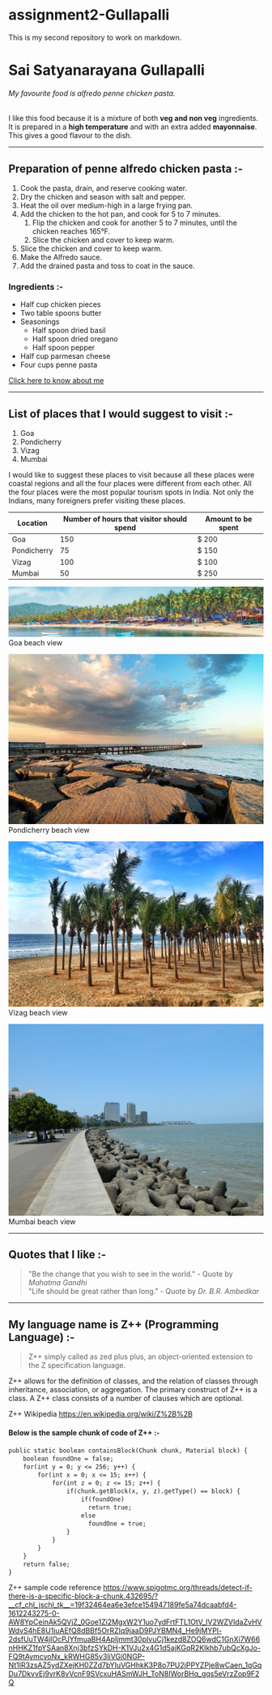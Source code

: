 # assignment2-Gullapalli
This is my second repository to work on markdown.

# Sai Satyanarayana Gullapalli
###### My favourite food is alfredo penne chicken pasta.

I like this food because it is a mixture of both **veg and non veg** ingredients. It is prepared in a **high temperature** and with an extra added **mayonnaise**. This gives a good flavour to the dish.

----

## Preparation of penne alfredo chicken pasta :-
1. Cook the pasta, drain, and reserve cooking water.
1. Dry the chicken and season with salt and pepper.
1. Heat the oil over medium-high in a large frying pan.
1. Add the chicken to the hot pan, and cook for 5 to 7 minutes.
    1. Flip the chicken and cook for another 5 to 7 minutes, until the chicken reaches 165°F.
    2. Slice the chicken and cover to keep warm.
1. Slice the chicken and cover to keep warm.
1. Make the Alfredo sauce.
1. Add the drained pasta and toss to coat in the sauce.

### Ingredients :-
* Half cup chicken pieces
* Two table spoons butter
* Seasonings
    * Half spoon dried basil
    * Half spoon dried oregano
    * Half spoon pepper
* Half cup parmesan cheese
* Four cups penne pasta

[Click here to know about me](AboutMe.md)

----

## List of places that I would suggest to visit :-
1. Goa
1. Pondicherry
1. Vizag
1. Mumbai

I would like to suggest these places to visit because all these places were coastal regions and all the four places were different from each other. All the four places were the most popular tourism spots in India. Not only the Indians, many foreigners prefer visiting these places. 

|Location    | Number of hours that visitor should spend | Amount to be spent |
|  ----      |        ----                               |  ----              |
|Goa         |          150                              |  $ 200             |
|Pondicherry |          75                               |  $ 150             |
|Vizag       |          100                              |  $ 100             |
|Mumbai      |          50                               |  $ 250             |


![Goa beach](Locations/Goa.jpg) <br> Goa beach view


![Pondicherry beach](Locations/Pondicherry.jpg) <br> Pondicherry beach view


![Vizag beach](Locations/Vizag.jpg) <br> Vizag beach view


![Mumbai beach](Locations/Mumbai.jpg) <br> Mumbai beach view



----

## Quotes that I like :-

> "Be the change that you wish to see in the world." - Quote by _Mahatma Gandhi_ <br> 
> "Life should be great rather than long." - Quote by _Dr. B.R. Ambedkar_

----

## My language name is Z++ (Programming Language) :-

> Z++ simply called as zed plus plus, an object-oriented extension to the Z specification language.

Z++ allows for the definition of classes, and the relation of classes through inheritance, association, or aggregation. The primary construct of Z++ is a class. A Z++ class consists of a number of clauses which are optional.

Z++ Wikipedia <https://en.wikipedia.org/wiki/Z%2B%2B>

#### Below is the sample chunk of code of Z++ :-

``` Code (Java):
public static boolean containsBlock(Chunk chunk, Material block) {
    boolean foundOne = false;
    for(int y = 0; y <= 256; y++) {
        for(int x = 0; x <= 15; x++) {
            for(int z = 0; z <= 15; z++) {
                if(chunk.getBlock(x, y, z).getType() == block) {
                    if(foundOne)
                      return true;
                    else
                      foundOne = true;
                }
            }
        }
    }
    return false;
}
```
Z++ sample code reference <https://www.spigotmc.org/threads/detect-if-there-is-a-specific-block-a-chunk.432695/?__cf_chl_jschl_tk__=19f32464ea6e3efce154947189fe5a74dcaabfd4-1612243275-0-AW8YpCeinAk5QVjZ_0Goe1Zi2MgxW2Y1uo7ydFrtFTL1OtV_lV2WZVIdaZvHVWdvS4hE8U1iuAEfQ8dBBf5OrRZIq9jaaD9PJYBMN4_He9jMYPl-2dsfUuTW4jIOcPJYfmuaBH4ApIjmmt30pIvuCj1kezd8ZOQ6wdC1GnXi7W66nHHKZ1fpYSAan8Xnj3bfzSYkDH-K1VJu2x4G1d5ajKGqR2Klkhb7ubQcXgJo-FQ9tAymcvoNx_kRWHG85v3IiVGi0NGP-Nt1IR3zsAZ5ydZXejKH0ZZd7bYIuVGHhkK3P8o7PU2jPPYZPje8wCaen_1qGqDu7DkvvEj9vrK8vVcnF9SVcxuHASmWJH_ToN8IWorBHq_gqs5eVrzZop9F2Q>

